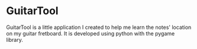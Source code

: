 # GuitarTool
GuitarTool is a little application I created to help me learn the notes' location on my guitar fretboard.
It is developed using python with the pygame library.
